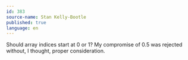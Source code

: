 ```yaml
---
id: 383
source-name: Stan Kelly-Bootle
published: true
language: en
---
```

Should array indices start at 0 or 1? My compromise of 0.5 was rejected without, I thought, proper consideration.
